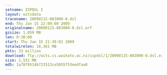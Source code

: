 ```yaml
---
setname: ISPDSL I
layout: witsdata
tracename: 20090115-083000-0.dsl
end: Thu Jan 15 22:00:00 2009
originalname: 20090115-083000-0.dsl.erf
gzsize: 1,059 MB
len: 0:30:00
start: Thu Jan 15 21:30:01 2009
totalwirelen: 18,361 MB
pkts: 33 million
download: ftp://wits.cs.waikato.ac.nz/ispdsl/1/20090115-083000-0.dsl.erf.gz
size: 2,551 MB
md5: 1a78f9514b723513ce5855f53eedfaa0
---
```

